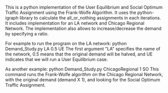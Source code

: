 This is a python implementation of the User Equilibrium and Social Optimum Traffic Assignment using the Frank-Wolfe Algorithm.
It uses the python-igraph library to calculate the all_or_nothing assignments in each iterations.
It includes implementation for an LA network and Chicago Regional Network. 
The implementation also allows to increase/decrease the demand by specifying a ratio.

For example to run the program on the LA network:
python Demand_Study.py LA 0.5 UE
The first argument "LA" specifies the name of the network, 0.5 means that the original demand will be halved, and UE indicates that we will run a User Equilibrium case.

As another example:
python Demand_Study.py ChicagoRegional 1 SO
This command runs the Frank-Wolfe algorithm on the Chicago Regional Network, with the original demand (demand X 1), and looking for the Social Optimum Traffic Assignment.
